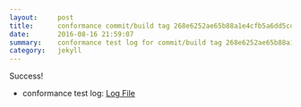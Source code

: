 ```yaml
---
layout:     post
title:      conformance commit/build tag 268e6252ae65b88a1e4cfb5a6dd5cdbb513c766e
date:       2016-08-16 21:59:07
summary:    conformance test log for commit/build tag 268e6252ae65b88a1e4cfb5a6dd5cdbb513c766e.
category:   jekyll
---
```


Success!

- conformance test log: [Log File](http://s3-us-west-2.amazonaws.com/kraken-e2e-logs/conformance/52/build-log.txt)
